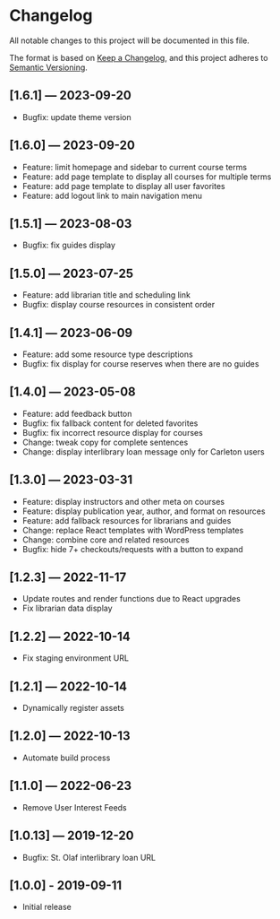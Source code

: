 # Changelog

All notable changes to this project will be documented in this file.

The format is based on [Keep a Changelog](https://keepachangelog.com/en/1.0.0/), and this project adheres to [Semantic Versioning](https://semver.org/spec/v2.0.0.html).

## [1.6.1] — 2023-09-20

- Bugfix: update theme version

## [1.6.0] — 2023-09-20

- Feature: limit homepage and sidebar to current course terms
- Feature: add page template to display all courses for multiple terms
- Feature: add page template to display all user favorites
- Feature: add logout link to main navigation menu

## [1.5.1] — 2023-08-03

- Bugfix: fix guides display

## [1.5.0] — 2023-07-25

- Feature: add librarian title and scheduling link
- Bugfix: display course resources in consistent order

## [1.4.1] — 2023-06-09

- Feature: add some resource type descriptions
- Bugfix: fix display for course reserves when there are no guides

## [1.4.0] — 2023-05-08

- Feature: add feedback button
- Bugfix: fix fallback content for deleted favorites
- Bugfix: fix incorrect resource display for courses
- Change: tweak copy for complete sentences
- Change: display interlibrary loan message only for Carleton users

## [1.3.0] — 2023-03-31

- Feature: display instructors and other meta on courses
- Feature: display publication year, author, and format on resources
- Feature: add fallback resources for librarians and guides
- Change: replace React templates with WordPress templates
- Change: combine core and related resources
- Bugfix: hide 7+ checkouts/requests with a button to expand

## [1.2.3] — 2022-11-17

- Update routes and render functions due to React upgrades
- Fix librarian data display

## [1.2.2] — 2022-10-14

- Fix staging environment URL

## [1.2.1] — 2022-10-14

- Dynamically register assets

## [1.2.0] — 2022-10-13

- Automate build process

## [1.1.0] — 2022-06-23

- Remove User Interest Feeds

## [1.0.13] — 2019-12-20

- Bugfix: St. Olaf interlibrary loan URL

## [1.0.0] - 2019-09-11

- Initial release
